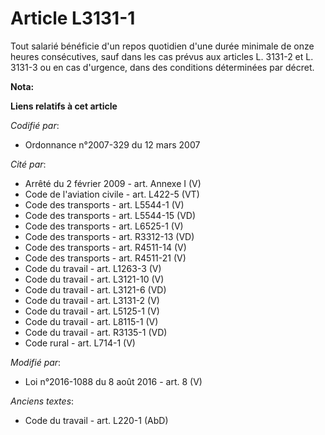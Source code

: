 # Article L3131-1

Tout salarié bénéficie d'un repos quotidien d'une durée minimale de onze heures consécutives, sauf dans les cas prévus aux
articles L. 3131-2 et L. 3131-3 ou en cas d'urgence, dans des conditions déterminées par décret.

**Nota:**



**Liens relatifs à cet article**

_Codifié par_:

  - Ordonnance n°2007-329 du 12 mars 2007

_Cité par_:

  - Arrêté du 2 février 2009 - art. Annexe I (V)
  - Code de l'aviation civile - art. L422-5 (VT)
  - Code des transports - art. L5544-1 (V)
  - Code des transports - art. L5544-15 (VD)
  - Code des transports - art. L6525-1 (V)
  - Code des transports - art. R3312-13 (VD)
  - Code des transports - art. R4511-14 (V)
  - Code des transports - art. R4511-21 (V)
  - Code du travail - art. L1263-3 (V)
  - Code du travail - art. L3121-10 (V)
  - Code du travail - art. L3121-6 (VD)
  - Code du travail - art. L3131-2 (V)
  - Code du travail - art. L5125-1 (V)
  - Code du travail - art. L8115-1 (V)
  - Code du travail - art. R3135-1 (VD)
  - Code rural - art. L714-1 (V)

_Modifié par_:

  - Loi n°2016-1088 du 8 août 2016 - art. 8 (V)

_Anciens textes_:

  - Code du travail - art. L220-1 (AbD)
